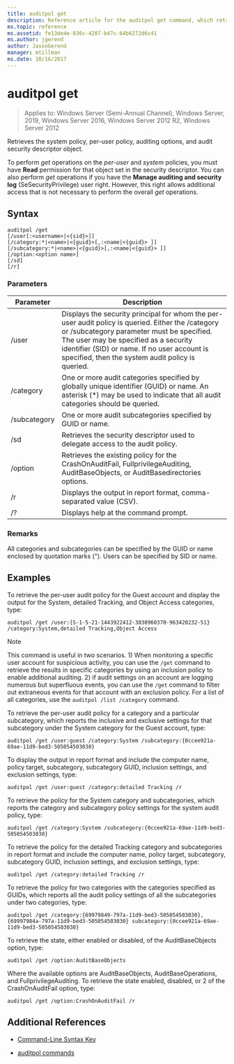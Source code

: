 ```yaml
---
title: auditpol get
description: Reference article for the auditpol get command, which retrieves the system policy, per-user policy, auditing options, and audit security descriptor object.
ms.topic: reference
ms.assetid: fe13de4e-836c-4207-b47c-64b6272d6c41
ms.author: jgerend
author: JasonGerend
manager: mtillman
ms.date: 10/16/2017
---
```

# auditpol get

> Applies to: Windows Server (Semi-Annual Channel), Windows Server, 2019, Windows Server 2016, Windows Server 2012 R2, Windows Server 2012

Retrieves the system policy, per-user policy, auditing options, and audit security descriptor object.

To perform *get* operations on the *per-user* and *system* policies, you must have **Read** permission for that object set in the security descriptor. You can also perform *get* operations if you have the **Manage auditing and security log** (SeSecurityPrivilege) user right. However, this right allows additional access that is not necessary to perform the overall *get* operations.

## Syntax

```
auditpol /get
[/user[:<username>|<{sid}>]]
[/category:*|<name>|<{guid}>[,:<name|<{guid}> ]]
[/subcategory:*|<name>|<{guid}>[,:<name|<{guid}> ]]
[/option:<option name>]
[/sd]
[/r]
```

### Parameters

| Parameter | Description |
| --------- | ----------- |
| /user | Displays the security principal for whom the per-user audit policy is queried. Either the /category or /subcategory parameter must be specified. The user may be specified as a security identifier (SID) or name. If no user account is specified, then the system audit policy is queried. |
| /category | One or more audit categories specified by globally unique identifier (GUID) or name. An asterisk (*) may be used to indicate that all audit categories should be queried. |
| /subcategory | One or more audit subcategories specified by GUID or name. |
| /sd | Retrieves the security descriptor used to delegate access to the audit policy. |
| /option | Retrieves the existing policy for the CrashOnAuditFail, FullprivilegeAuditing, AuditBaseObjects, or AuditBasedirectories options. |
| /r | Displays the output in report format, comma-separated value (CSV). |
| /? | Displays help at the command prompt. |

### Remarks

All categories and subcategories can be specified by the GUID or name enclosed by quotation marks ("). Users can be specified by SID or name.

## Examples

To retrieve the per-user audit policy for the Guest account and display the output for the System, detailed Tracking, and Object Access categories, type:

```
auditpol /get /user:{S-1-5-21-1443922412-3030960370-963420232-51} /category:System,detailed Tracking,Object Access
```

> [!NOTE]
> This command is useful in two scenarios. 1) When monitoring a specific user account for suspicious activity, you can use the `/get` command to retrieve the results in specific categories by using an inclusion policy to enable additional auditing. 2) if audit settings on an account are logging numerous but superfluous events, you can use the `/get` command to filter out extraneous events for that account with an exclusion policy. For a list of all categories, use the `auditpol /list /category` command.

To retrieve the per-user audit policy for a category and a particular subcategory, which reports the inclusive and exclusive settings for that subcategory under the System category for the Guest account, type:

```
auditpol /get /user:guest /category:System /subcategory:{0ccee921a-69ae-11d9-bed3-505054503030}
```

To display the output in report format and include the computer name, policy target, subcategory, subcategory GUID, inclusion settings, and exclusion settings, type:

```
auditpol /get /user:guest /category:detailed Tracking /r
```

To retrieve the policy for the System category and subcategories, which reports the category and subcategory policy settings for the system audit policy, type:

```
auditpol /get /category:System /subcategory:{0ccee921a-69ae-11d9-bed3-505054503030}
```

To retrieve the policy for the detailed Tracking category and subcategories in report format and include the computer name, policy target, subcategory, subcategory GUID, inclusion settings, and exclusion settings, type:

```
auditpol /get /category:detailed Tracking /r
```

To retrieve the policy for two categories with the categories specified as GUIDs, which reports all the audit policy settings of all the subcategories under two categories, type:

```
auditpol /get /category:{69979849-797a-11d9-bed3-505054503030},{69997984a-797a-11d9-bed3-505054503030} subcategory:{0ccee921a-69ae-11d9-bed3-505054503030}
```

To retrieve the state, either enabled or disabled, of the AuditBaseObjects option, type:

```
auditpol /get /option:AuditBaseObjects
```

Where the available options are AuditBaseObjects, AuditBaseOperations, and FullprivilegeAuditing. To retrieve the state enabled, disabled, or 2 of the CrashOnAuditFail option, type:

```
auditpol /get /option:CrashOnAuditFail /r
```

## Additional References

- [Command-Line Syntax Key](command-line-syntax-key.md)

- [auditpol commands](auditpol.md)
